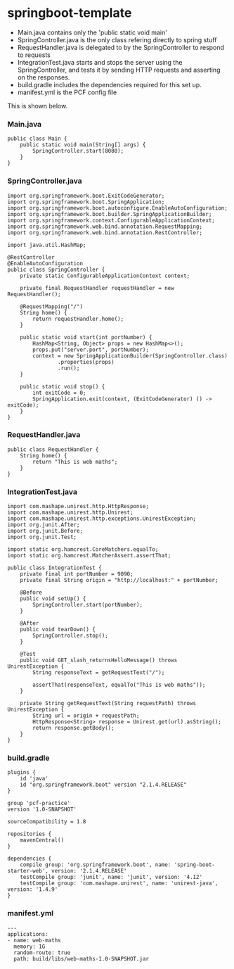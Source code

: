 # springboot-template

- Main.java contains only the 'public static void main'
- SpringController.java is the only class refering directly to spring stuff
- RequestHandler.java is delegated to by the SpringController to respond to requests
- IntegrationTest.java starts and stops the server using the SpringController, and tests it by sending HTTP requests and asserting on the responses.
- build.gradle includes the dependencies required for this set up.
- manifest.yml is the PCF config file

This is shown below.

### Main.java

```
public class Main {
    public static void main(String[] args) {
        SpringController.start(8080);
    }
}
```

### SpringController.java

```
import org.springframework.boot.ExitCodeGenerator;
import org.springframework.boot.SpringApplication;
import org.springframework.boot.autoconfigure.EnableAutoConfiguration;
import org.springframework.boot.builder.SpringApplicationBuilder;
import org.springframework.context.ConfigurableApplicationContext;
import org.springframework.web.bind.annotation.RequestMapping;
import org.springframework.web.bind.annotation.RestController;

import java.util.HashMap;

@RestController
@EnableAutoConfiguration
public class SpringController {
    private static ConfigurableApplicationContext context;

    private final RequestHandler requestHandler = new RequestHandler();

    @RequestMapping("/")
    String home() {
        return requestHandler.home();
    }

    public static void start(int portNumber) {
        HashMap<String, Object> props = new HashMap<>();
        props.put("server.port", portNumber);
        context = new SpringApplicationBuilder(SpringController.class)
                .properties(props)
                .run();
    }

    public static void stop() {
        int exitCode = 0;
        SpringApplication.exit(context, (ExitCodeGenerator) () -> exitCode);
    }
}
```

### RequestHandler.java

```
public class RequestHandler {
    String home() {
        return "This is web maths";
    }
}
```

### IntegrationTest.java

```
import com.mashape.unirest.http.HttpResponse;
import com.mashape.unirest.http.Unirest;
import com.mashape.unirest.http.exceptions.UnirestException;
import org.junit.After;
import org.junit.Before;
import org.junit.Test;

import static org.hamcrest.CoreMatchers.equalTo;
import static org.hamcrest.MatcherAssert.assertThat;

public class IntegrationTest {
    private final int portNumber = 9090;
    private final String origin = "http://localhost:" + portNumber;

    @Before
    public void setUp() {
        SpringController.start(portNumber);
    }

    @After
    public void tearDown() {
        SpringController.stop();
    }

    @Test
    public void GET_slash_returnsHelloMessage() throws UnirestException {
        String responseText = getRequestText("/");

        assertThat(responseText, equalTo("This is web maths"));
    }

    private String getRequestText(String requestPath) throws UnirestException {
        String url = origin + requestPath;
        HttpResponse<String> response = Unirest.get(url).asString();
        return response.getBody();
    }
}
```

### build.gradle

```
plugins {
    id 'java'
    id "org.springframework.boot" version "2.1.4.RELEASE"
}

group 'pcf-practice'
version '1.0-SNAPSHOT'

sourceCompatibility = 1.8

repositories {
    mavenCentral()
}

dependencies {
    compile group: 'org.springframework.boot', name: 'spring-boot-starter-web', version: '2.1.4.RELEASE'
    testCompile group: 'junit', name: 'junit', version: '4.12'
    testCompile group: 'com.mashape.unirest', name: 'unirest-java', version: '1.4.9'
}
```

### manifest.yml

```
---
applications:
- name: web-maths
  memory: 1G
  random-route: true
  path: build/libs/web-maths-1.0-SNAPSHOT.jar

```
